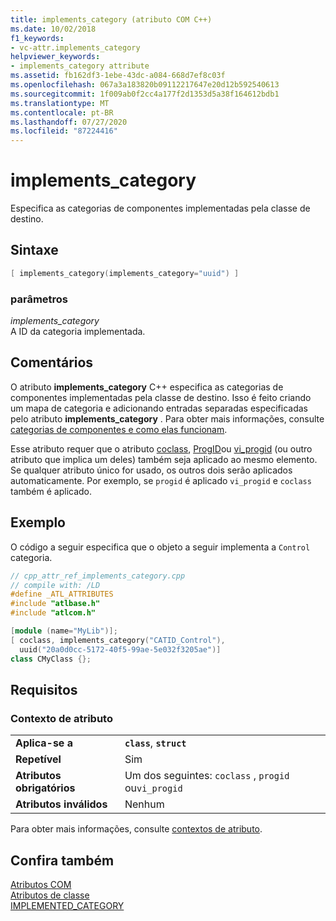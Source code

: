 ```yaml
---
title: implements_category (atributo COM C++)
ms.date: 10/02/2018
f1_keywords:
- vc-attr.implements_category
helpviewer_keywords:
- implements_category attribute
ms.assetid: fb162df3-1ebe-43dc-a084-668d7ef8c03f
ms.openlocfilehash: 067a3a183820b09112217647e20d12b592540613
ms.sourcegitcommit: 1f009ab0f2cc4a177f2d1353d5a38f164612bdb1
ms.translationtype: MT
ms.contentlocale: pt-BR
ms.lasthandoff: 07/27/2020
ms.locfileid: "87224416"
---
```

# <a name="implements_category"></a>implements_category

Especifica as categorias de componentes implementadas pela classe de destino.

## <a name="syntax"></a>Sintaxe

```cpp
[ implements_category(implements_category="uuid") ]
```

### <a name="parameters"></a>parâmetros

*implements_category*<br/>
A ID da categoria implementada.

## <a name="remarks"></a>Comentários

O atributo **implements_category** C++ especifica as categorias de componentes implementadas pela classe de destino. Isso é feito criando um mapa de categoria e adicionando entradas separadas especificadas pelo atributo **implements_category** . Para obter mais informações, consulte [categorias de componentes e como elas funcionam](/windows/win32/com/component-categories-and-how-they-work).

Esse atributo requer que o atributo [coclass](coclass.md), [ProgID](progid.md)ou [vi_progid](vi-progid.md) (ou outro atributo que implica um deles) também seja aplicado ao mesmo elemento. Se qualquer atributo único for usado, os outros dois serão aplicados automaticamente. Por exemplo, se `progid` é aplicado `vi_progid` e `coclass` também é aplicado.

## <a name="example"></a>Exemplo

O código a seguir especifica que o objeto a seguir implementa a `Control` categoria.

```cpp
// cpp_attr_ref_implements_category.cpp
// compile with: /LD
#define _ATL_ATTRIBUTES
#include "atlbase.h"
#include "atlcom.h"

[module (name="MyLib")];
[ coclass, implements_category("CATID_Control"),
  uuid("20a0d0cc-5172-40f5-99ae-5e032f3205ae")]
class CMyClass {};
```

## <a name="requirements"></a>Requisitos

### <a name="attribute-context"></a>Contexto de atributo

|||
|-|-|
|**Aplica-se a**|**`class`**, **`struct`**|
|**Repetível**|Sim|
|**Atributos obrigatórios**|Um dos seguintes: `coclass` , `progid` ou`vi_progid`|
|**Atributos inválidos**|Nenhum|

Para obter mais informações, consulte [contextos de atributo](cpp-attributes-com-net.md#contexts).

## <a name="see-also"></a>Confira também

[Atributos COM](com-attributes.md)<br/>
[Atributos de classe](class-attributes.md)<br/>
[IMPLEMENTED_CATEGORY](../../atl/reference/category-macros.md#implemented_category)
